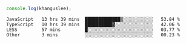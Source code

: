 ```js
console.log(khanguslee);
```

<!--START_SECTION:waka-->

```text
JavaScript   13 hrs 39 mins  █████████████▒░░░░░░░░░░░   53.84 %
TypeScript   10 hrs 39 mins  ██████████▓░░░░░░░░░░░░░░   42.06 %
LESS         57 mins         █░░░░░░░░░░░░░░░░░░░░░░░░   03.77 %
Other        3 mins          ░░░░░░░░░░░░░░░░░░░░░░░░░   00.23 %
```

<!--END_SECTION:waka-->

<!--
**khanguslee/khanguslee** is a ✨ _special_ ✨ repository because its `README.md` (this file) appears on your GitHub profile.

Here are some ideas to get you started:

- 🔭 I’m currently working on ...
- 🌱 I’m currently learning ...
- 👯 I’m looking to collaborate on ...
- 🤔 I’m looking for help with ...
- 💬 Ask me about ...
- 📫 How to reach me: ...
- 😄 Pronouns: ...
- ⚡ Fun fact: ...
-->
